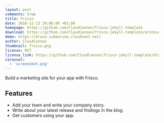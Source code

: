 ```yaml
---
layout: post
comments: true
title: Frisco
date: 2016-12-13 20:00:00 +01:00
homepage: https://github.com/CloudCannon/frisco-jekyll-template
download: https://github.com/CloudCannon/frisco-jekyll-template/archive/master.zip
demo: https://brave-submarine.cloudvent.net/
author: CloudCannon
thumbnail: frisco.png
license: MIT
license_link: https://github.com/CloudCannon/frisco-jekyll-template/blob/master/LICENSE
carousel:
  - 'screenshot.png'
---
```


Build a marketing site for your app with Frisco.

## Features

* Add your team and write your company story.
* Write about your latest release and findings in the blog.
* Get customers using your app.
